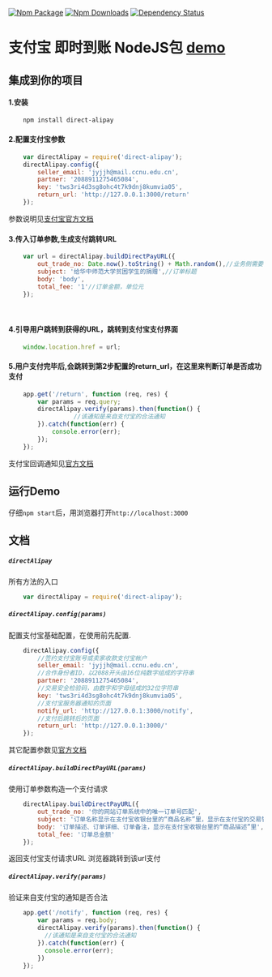 [![Npm Package](https://img.shields.io/npm/v/direct-alipay.svg?style=flat-square)](https://www.npmjs.com/package/direct-alipay)
[![Npm Downloads](http://img.shields.io/npm/dm/direct-alipay.svg?style=flat-square)](https://www.npmjs.com/package/direct-alipay)
[![Dependency Status](https://david-dm.org/gwuhaolin/direct-alipay.svg?style=flat-square)](https://npmjs.org/package/direct-alipay)

# 支付宝 即时到账 NodeJS包 [demo](http://ccnu-aa.leanapp.cn/)

## 集成到你的项目

#### 1.安装
```bash
    npm install direct-alipay
```    

#### 2.配置支付宝参数
```js
    var directAlipay = require('direct-alipay');
    directAlipay.config({
        seller_email: 'jyjjh@mail.ccnu.edu.cn',
        partner: '2088911275465084',
        key: 'tws3ri4d3sg8ohc4t7k9dnj8kumvia05',
        return_url: 'http://127.0.0.1:3000/return'
    }); 
```   
    
参数说明见[支付宝官方文档](https://openhome.alipay.com/platform/document.htm#webApp-directPay-API-direct)
    
#### 3.传入订单参数,生成支付跳转URL
```js
    var url = directAlipay.buildDirectPayURL({
        out_trade_no: Date.now().toString() + Math.random(),//业务侧需要为每个订单生成一个唯一订单号
        subject: '给华中师范大学贫困学生的捐赠',//订单标题
        body: 'body',
        total_fee: '1'//订单金额，单位元
    });
```
   
#### 4.引导用户跳转到获得的URL，跳转到支付宝支付界面
```js
    window.location.href = url;
```

#### 5.用户支付完毕后,会跳转到第2步配置的return_url，在这里来判断订单是否成功支付
```js
    app.get('/return', function (req, res) {
        var params = req.query;
        directAlipay.verify(params).then(function() {
                  //该通知是来自支付宝的合法通知
        }).catch(function(err) {
            console.error(err);
        });
    });
```
    
支付宝回调通知见[官方文档](https://openhome.alipay.com/platform/document.htm#webApp-transPay-transpay-notify)

## 运行Demo
仔细`npm start`后，用浏览器打开`http://localhost:3000`

## 文档

##### `directAlipay`
所有方法的入口
```js
    var directAlipay = require('direct-alipay');
```

##### `directAlipay.config(params)`
配置支付宝基础配置，在使用前先配置.
```js
    directAlipay.config({
        //签约支付宝账号或卖家收款支付宝帐户
        seller_email: 'jyjjh@mail.ccnu.edu.cn',
        //合作身份者ID，以2088开头由16位纯数字组成的字符串
        partner: '2088911275465084',
        //交易安全检验码，由数字和字母组成的32位字符串
        key: 'tws3ri4d3sg8ohc4t7k9dnj8kumvia05',
        //支付宝服务器通知的页面
        notify_url: 'http://127.0.0.1:3000/notify',
        //支付后跳转后的页面
        return_url: 'http://127.0.0.1:3000/'
    }); 
```     
    
其它配置参数见[官方文档](https://openhome.alipay.com/platform/document.htm#webApp-directPay-API-direct)

##### `directAlipay.buildDirectPayURL(params)`
使用订单参数构造一个支付请求
```js
    directAlipay.buildDirectPayURL({
        out_trade_no: '你的网站订单系统中的唯一订单号匹配',
        subject: '订单名称显示在支付宝收银台里的“商品名称”里，显示在支付宝的交易管理的“商品名称”的列表里',
        body: '订单描述、订单详细、订单备注，显示在支付宝收银台里的“商品描述”里',
        total_fee: '订单总金额'
    });
```

返回支付宝支付请求URL 浏览器跳转到该url支付

##### `directAlipay.verify(params)`
验证来自支付宝的通知是否合法
```js
    app.get('/notify', function (req, res) {
        var params = req.body;
        directAlipay.verify(params).then(function() {
          //该通知是来自支付宝的合法通知
        }).catch(function(err) {
          console.error(err);
        })
    });
```
